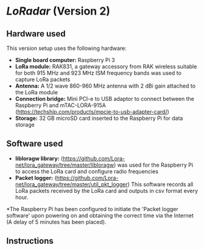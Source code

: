 # _LoRadar_ (Version 2)

## Hardware used
This version setup uses the following hardware:
- **Single board computer:** Raspberry Pi 3
- **LoRa module:** RAK831, a gateway accessory from RAK wireless suitable for both 915 MHz and 923 MHz ISM frequency bands was used to capture LoRa packets
- **Antenna:** A 1/2 wave 860-960 MHz antenna with 2 dBi gain attached to the LoRa module
- **Connection bridge:** Mini PCI-e to USB adaptor to connect between the Raspberry Pi and mTAC-LORA-915A (https://techship.com/products/mpcie-to-usb-adapter-card/)
- **Storage:** 32 GB microSD card inserted to the Raspberry Pi for data storage

## Software used
- **libloragw library:** (https://github.com/Lora-net/lora_gateway/tree/master/libloragw) was used for the Raspberry Pi to access the LoRa card and configure radio frequencies
- **Packet logger:** (https://github.com/Lora-net/lora_gateway/tree/master/util_pkt_logger) This software records all LoRa packets received by the LoRa card and outputs in csv format every hour.

*The Raspberry Pi has been configured to initiate the 'Packet logger software' upon powering on and obtaining the correct time via the Internet (A delay of 5 minutes has been placed).

## Instructions
